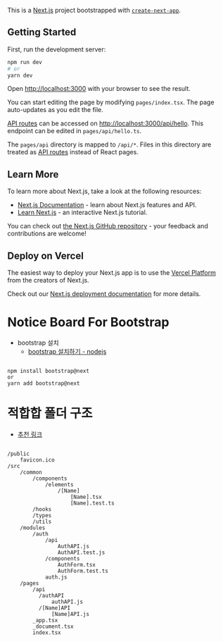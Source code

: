 This is a [Next.js](https://nextjs.org/) project bootstrapped with [`create-next-app`](https://github.com/vercel/next.js/tree/canary/packages/create-next-app).

## Getting Started

First, run the development server:

```bash
npm run dev
# or
yarn dev
```

Open [http://localhost:3000](http://localhost:3000) with your browser to see the result.

You can start editing the page by modifying `pages/index.tsx`. The page auto-updates as you edit the file.

[API routes](https://nextjs.org/docs/api-routes/introduction) can be accessed on [http://localhost:3000/api/hello](http://localhost:3000/api/hello). This endpoint can be edited in `pages/api/hello.ts`.

The `pages/api` directory is mapped to `/api/*`. Files in this directory are treated as [API routes](https://nextjs.org/docs/api-routes/introduction) instead of React pages.

## Learn More

To learn more about Next.js, take a look at the following resources:

- [Next.js Documentation](https://nextjs.org/docs) - learn about Next.js features and API.
- [Learn Next.js](https://nextjs.org/learn) - an interactive Next.js tutorial.

You can check out [the Next.js GitHub repository](https://github.com/vercel/next.js/) - your feedback and contributions are welcome!

## Deploy on Vercel

The easiest way to deploy your Next.js app is to use the [Vercel Platform](https://vercel.com/new?utm_medium=default-template&filter=next.js&utm_source=create-next-app&utm_campaign=create-next-app-readme) from the creators of Next.js.

Check out our [Next.js deployment documentation](https://nextjs.org/docs/deployment) for more details.


# Notice Board For Bootstrap 

- bootstrap 설치
    - [bootstrap 설치하기 - nodejs](https://medium.com/nextjs/how-to-add-bootstrap-in-next-js-de997371fd9c)

```shell

npm install bootstrap@next
or
yarn add bootstrap@next

```

# 적합합 폴더 구조 

- [추천 링크](https://dev.to/vadorequest/a-2021-guide-about-structuring-your-next-js-project-in-a-flexible-and-efficient-way-472)

```

/public
    favicon.ico
/src
    /common
        /components
            /elements
                /[Name]
                    [Name].tsx
                    [Name].test.ts
        /hooks
        /types
        /utils
    /modules
        /auth
            /api
                AuthAPI.js
                AuthAPI.test.js
            /components
                AuthForm.tsx
                AuthForm.test.ts
            auth.js
    /pages
        /api
          /authAPI
              authAPI.js
          /[Name]API
              [Name]API.js
        _app.tsx
        _document.tsx
        index.tsx

```